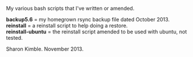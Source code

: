 My various bash scripts that I've written or amended.

**backup5.6** = my homegrown rsync backup file dated October 2013.<br />
**reinstall** = a reinstall script to help doing a restore.<br />
**reinstall-ubuntu** = the reinstall script amended to be used with ubuntu, not tested.

Sharon Kimble.
November 2013.
